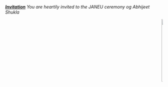 
<html><body><b><u><i>Invitation</i></u></b>
  <i>You are heartily invited to the JANEU ceremony og Abhijeet Shukla</i>
  
  <marquee><img src="https://user-images.githubusercontent.com/79617246/109388285-2e76ed80-792c-11eb-96b1-d0cc3baa3d9c.jpg" width="200" height="200"><img src="https://user-images.githubusercontent.com/79617246/109388522-a72a7980-792d-11eb-83f4-93f937070fad.jpg" width="150" height="200"></marquee>
</body></html>
